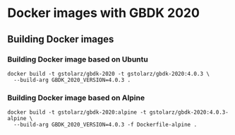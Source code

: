 # Docker images with GBDK 2020

## Building Docker images

### Building Docker image based on Ubuntu
```shell-script
docker build -t gstolarz/gbdk-2020 -t gstolarz/gbdk-2020:4.0.3 \
  --build-arg GBDK_2020_VERSION=4.0.3 .
```

### Building Docker image based on Alpine
```shell-script
docker build -t gstolarz/gbdk-2020:alpine -t gstolarz/gbdk-2020:4.0.3-alpine \
  --build-arg GBDK_2020_VERSION=4.0.3 -f Dockerfile-alpine .
```
